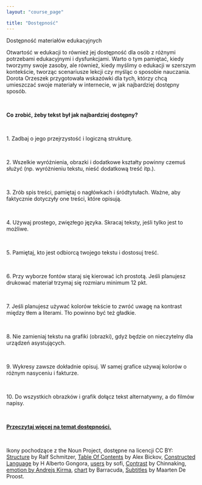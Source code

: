 ```yaml
---
layout: "course_page"

title: "Dostępność"
---
```


<div class="text-center screen-title">
Dostępność materiałów edukacyjnych
</div>

<div class="screen-content">
<p>Otwartość w edukacji to również jej dostępność dla osób z różnymi potrzebami edukacyjnymi i dysfunkcjami. Warto o tym pamiętać, kiedy tworzymy swoje zasoby, ale również, kiedy myślimy o edukacji w szerszym kontekście, tworząc scenariusze lekcji czy myśląc o sposobie nauczania. Dorota Orzeszek przygotowała wskazówki dla tych, którzy chcą umieszczać swoje materiały w internecie, w jak najbardziej dostępny sposób.</p>
  &nbsp;
  <p>
  <strong>Co zrobić, żeby tekst był jak najbardziej dostępny?</strong>
  </p>
&nbsp;
  
  <div class="row access">
  <div class="col-md-2">
   <img src="{{ site.baseurl }}/img/noun_Structure.png" alt=""/>          
  </div>   
  <div class="col-md-10">
    <p>
	1. Zadbaj o jego przejrzystość i logiczną strukturę.
	</p>
  </div>             
</div>
   &nbsp; 

<div class="row access">
  <div class="col-md-2">
   <img src="{{ site.baseurl }}/img/zasoby_ikona8.png" alt="" />          
  </div>   
  <div class="col-md-10">
   <p>
   2. Wszelkie wyróżnienia, obrazki i dodatkowe kształty powinny czemuś służyć (np. wyróżnieniu tekstu, nieść dodatkową treść itp.).
   </p>
  </div>             
</div>    
   &nbsp; 
   
<div class="row access">
  <div class="col-md-2">
   <img src="{{ site.baseurl }}/img/noun_Table Of Contents.png" alt=""/>          
  </div>   
  <div class="col-md-10">
    <p>
	3. Zrób spis treści, pamiętaj o nagłówkach i śródtytułach. Ważne, aby faktycznie dotyczyły one treści, które opisują.
   </p>
  </div>             
</div>    
&nbsp;

<div class="row access">
  <div class="col-md-2">
   <img src="{{ site.baseurl }}/img/noun_Constructed Language.png" alt="" />          
  </div>   
  <div class="col-md-10">
    <p>
	4. Używaj prostego, zwięzłego języka. Skracaj teksty, jeśli tylko jest to możliwe.
   </p>
  </div>             
</div>    
&nbsp;

<div class="row access">
  <div class="col-md-2">
   <img src="{{ site.baseurl }}/img/noun_users.png" alt="" />          
  </div>   
  <div class="col-md-10">
    <p>
	5. Pamiętaj, kto jest odbiorcą twojego tekstu i dostosuj treść.
   </p>
  </div>             
</div>    
&nbsp; 

<div class="row access">
  <div class="col-md-2">
   <img src="{{ site.baseurl }}/img/zasoby_ikona9.png" alt=""/>          
  </div>   
  <div class="col-md-10">
    <p>
	6. Przy wyborze fontów staraj się kierować ich prostotą. Jeśli planujesz drukować materiał trzymaj się rozmiaru minimum 12 pkt.
   </p>
  </div>             
</div>    
&nbsp;

<div class="row access">
  <div class="col-md-2">
   <img src="{{ site.baseurl }}/img/noun_Contrast.png" alt=""/>          
  </div>   
  <div class="col-md-10">
    <p>
	7. Jeśli planujesz używać kolorów tekście to zwróć uwagę na kontrast między tłem a literami. Tło powinno być też gładkie.
   </p>
  </div>             
</div>    
&nbsp;

<div class="row access">
  <div class="col-md-2">
   <img src="{{ site.baseurl }}/img/noun_emotion.png" alt=""/>          
  </div>   
  <div class="col-md-10">
    <p>
	8. Nie zamieniaj tekstu na grafiki (obrazki), gdyż będzie on nieczytelny dla urządzeń asystujących.
   </p>
  </div>             
</div> 
&nbsp;

<div class="row access">
  <div class="col-md-2">
   <img src="{{ site.baseurl }}/img/noun_chart.png" alt=""/>          
  </div>   
  <div class="col-md-10">
    <p>
	9. Wykresy zawsze dokładnie opisuj. W samej grafice używaj kolorów o różnym nasyceniu i fakturze.
   </p>
  </div>             
</div> 
&nbsp; 

<div class="row access">
  <div class="col-md-2">
   <img src="{{ site.baseurl }}/img/noun_Subtitles.png" alt=""/>          
  </div>   
  <div class="col-md-10">
    <p>
	10. Do wszystkich obrazków i grafik dołącz tekst alternatywny, a do filmów napisy.
   </p>
  </div>             
</div> 
  &nbsp; 

<p class="text-center">
 <strong><a class="content-link" href="{{ site.baseurl }}/img/pliki_tekstowe/dostępnosc.docx" download> Przeczytaj więcej na temat dostępności.</a> </strong>
  </p>

&nbsp; 
<p class="icons-source">
Ikony pochodzące z the Noun Project, dostępne na licencji CC BY: <br/>
	<a class="content-link" href="https://thenounproject.com/search/?q=structure&i=488980">Structure</a> by Ralf Schmitzer, <a class="content-link" href="https://thenounproject.com/search/?q=table%20of%20contents&i=1010520"> Table Of Contents</a> by Alex Bickov, <a class="content-link" href="https://thenounproject.com/search/?q=language&i=1119963"> Constructed Language</a> by H Alberto Gongora, <a class="content-link" href="https://thenounproject.com/search/?q=user&i=1977590"> users</a> by sofi, 
	<a class="content-link" href="https://thenounproject.com/search/?q=contrast&i=1199263"> Contrast</a> by Chinnaking, <a class="content-link" href="https://thenounproject.com/term/emotion/1983023/"> emotion by Andrejs Kirma</a>, <a class="content-link" href="https://thenounproject.com/search/?q=chart&i=1740189"> chart</a> by Barracuda, <a class="content-link" href="https://thenounproject.com/search/?q=subtitles&i=194646"> Subtitles</a> by Maarten De Proost.
</p>

</div>
